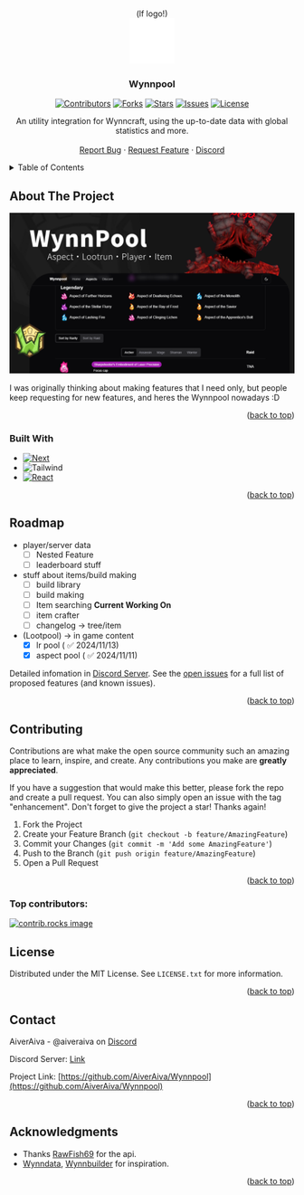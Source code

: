 <!-- Improved compatibility of back to top link: See: https://github.com/othneildrew/Best-README-Template/pull/73 -->
<a id="readme-top"></a>
<!--
*** Thanks for checking out the Best-README-Template. If you have a suggestion
*** that would make this better, please fork the repo and create a pull request
*** or simply open an issue with the tag "enhancement".
*** Don't forget to give the project a star!
*** Thanks again! Now go create something AMAZING! :D
-->



<!-- PROJECT SHIELDS -->

<!-- PROJECT LOGO -->
<br />
<div align="center">
  <span>(lf logo!)</span>
  <br />
  <a href="https://github.com/github_username/repo_name">
    <img src="public/vercel.svg" alt="Logo" width="80" height="80">
  </a>
  
  <h3 align="center">Wynnpool</h3>
  <p align="center">
    <a href="https://github.com/AiverAiva/Wynnpool/graphs/contributors"><img src="https://img.shields.io/github/contributors/AiverAiva/Wynnpool.svg?style=for-the-badge" alt="Contributors"></a>
    <a href="https://github.com/AiverAiva/Wynnpool/network/members"><img src="https://img.shields.io/github/forks/AiverAiva/Wynnpool.svg?style=for-the-badge" alt="Forks"></a>
    <a href="https://github.com/AiverAiva/Wynnpool/stargazers"><img src="https://img.shields.io/github/stars/AiverAiva/Wynnpool.svg?style=for-the-badge" alt="Stars"></a>
    <a href="https://github.com/AiverAiva/Wynnpool/issues"><img src="https://img.shields.io/github/issues/AiverAiva/Wynnpool.svg?style=for-the-badge" alt="Issues"></a>
    <a href="https://github.com/AiverAiva/Wynnpool/blob/main/LICENSE.txt"><img src="https://img.shields.io/github/license/AiverAiva/Wynnpool.svg?style=for-the-badge" alt="License"></a>
  </p>
  <p align="center">
    An utility integration for Wynncraft, using the up-to-date data with global statistics and more.
    <br />
<!--     <a href="https://github.com/AiverAiva/Wynnpool"><strong>Explore the docs »</strong></a>
    <br /> -->
    <br />
<!--     <a href="https://github.com/AiverAiva/Wynnpool">View Demo</a>
    · -->
    <a href="https://github.com/AiverAiva/Wynnpool/issues/new?labels=bug&template=bug-report---.md">Report Bug</a>
    ·
    <a href="https://github.com/AiverAiva/Wynnpool/issues/new?labels=enhancement&template=feature-request---.md">Request Feature</a>
    ·
    <a href="https://discord.gg/QVxPPqHFMk">Discord</a>
  </p>
</div>



<!-- TABLE OF CONTENTS -->
<details>
  <summary>Table of Contents</summary>
  <ol>
    <li>
      <a href="#about-the-project">About The Project</a>
      <ul>
        <li><a href="#built-with">Built With</a></li>
      </ul>
    </li>
<!--     <li>
      <a href="#getting-started">Getting Started</a>
      <ul>
        <li><a href="#prerequisites">Prerequisites</a></li>
        <li><a href="#installation">Installation</a></li>
      </ul>
    </li>
    <li><a href="#usage">Usage</a></li>
    <li><a href="#roadmap">Roadmap</a></li> -->
    <li><a href="#contributing">Contributing</a></li>
    <li><a href="#license">License</a></li>
    <li><a href="#contact">Contact</a></li>
<!--     <li><a href="#acknowledgments">Acknowledgments</a></li> -->
  </ol>
</details>



<!-- ABOUT THE PROJECT -->
## About The Project

[![Product Name Screen Shot][product-screenshot]](https://example.com)

I was originally thinking about making features that I need only, but people keep requesting for new features, and heres the Wynnpool nowadays :D

<p align="right">(<a href="#readme-top">back to top</a>)</p>



### Built With

* [![Next][Next.js]][Next-url]
* ![Tailwind][Tailwind]
* [![React][React.js]][React-url]

<p align="right">(<a href="#readme-top">back to top</a>)</p>



<!-- GETTING STARTED -->
<!-- ## Getting Started

This is an example of how you may give instructions on setting up your project locally.
To get a local copy up and running follow these simple example steps.

### Prerequisites

This is an example of how to list things you need to use the software and how to install them.
* npm
  ```sh
  npm install npm@latest -g
  ```

### Installation

1. Get a free API Key at [https://example.com](https://example.com)
2. Clone the repo
   ```sh
   git clone https://github.com/github_username/repo_name.git
   ```
3. Install NPM packages
   ```sh
   npm install
   ```
4. Enter your API in `config.js`
   ```js
   const API_KEY = 'ENTER YOUR API';
   ```
5. Change git remote url to avoid accidental pushes to base project
   ```sh
   git remote set-url origin github_username/repo_name
   git remote -v # confirm the changes
   ```

<p align="right">(<a href="#readme-top">back to top</a>)</p>
-->


<!-- USAGE EXAMPLES -->
<!--## Usage

Use this space to show useful examples of how a project can be used. Additional screenshots, code examples and demos work well in this space. You may also link to more resources.

_For more examples, please refer to the [Documentation](https://example.com)_

<p align="right">(<a href="#readme-top">back to top</a>)</p>

-->

<!-- ROADMAP -->
## Roadmap

- player/server data
    - [ ] Nested Feature
    - [ ] leaderboard stuff
- stuff about items/build making
    - [ ] build library
    - [ ] build making
    - [ ] Item searching __Current Working On__
    - [ ] item crafter
    - [ ] changelog -> tree/item
- (Lootpool) -> in game content 
    - [x] lr pool ( :white_check_mark: 2024/11/13)
    - [x] aspect pool  ( :white_check_mark: 2024/11/11) 

Detailed infomation in [Discord Server](https://discord.gg/QVxPPqHFMk).
See the [open issues](https://github.com/github_username/repo_name/issues) for a full list of proposed features (and known issues).

<p align="right">(<a href="#readme-top">back to top</a>)</p>



<!-- CONTRIBUTING -->
## Contributing

Contributions are what make the open source community such an amazing place to learn, inspire, and create. Any contributions you make are **greatly appreciated**.

If you have a suggestion that would make this better, please fork the repo and create a pull request. You can also simply open an issue with the tag "enhancement".
Don't forget to give the project a star! Thanks again!

1. Fork the Project
2. Create your Feature Branch (`git checkout -b feature/AmazingFeature`)
3. Commit your Changes (`git commit -m 'Add some AmazingFeature'`)
4. Push to the Branch (`git push origin feature/AmazingFeature`)
5. Open a Pull Request

<p align="right">(<a href="#readme-top">back to top</a>)</p>

### Top contributors:

<a href="https://github.com/AiverAiva/Wynnpool/graphs/contributors">
  <img src="https://contrib.rocks/image?repo=AiverAiva/Wynnpool" alt="contrib.rocks image" />
</a>



<!-- LICENSE -->
## License

Distributed under the MIT License. See `LICENSE.txt` for more information.

<p align="right">(<a href="#readme-top">back to top</a>)</p>



<!-- CONTACT -->
## Contact

AiverAiva - @aiveraiva on [Discord](https://discord.com/)

Discord Server: [Link](https://discord.gg/QVxPPqHFMk)

Project Link: [https://github.com/AiverAiva/Wynnpool](https://github.com/AiverAiva/Wynnpool)

<p align="right">(<a href="#readme-top">back to top</a>)</p>



<!-- ACKNOWLEDGMENTS -->
## Acknowledgments

* Thanks [RawFish69](https://github.com/RawFish69) for the api.
* [Wynndata](https://www.wynndata.tk/), [Wynnbuilder](https://github.com/wynnbuilder/wynnbuilder.github.io) for inspiration.

<p align="right">(<a href="#readme-top">back to top</a>)</p>



<!-- MARKDOWN LINKS & IMAGES -->
<!-- https://www.markdownguide.org/basic-syntax/#reference-style-links -->
[product-screenshot]: public/images/og-image.png
[Next.js]: https://img.shields.io/badge/next.js-000000?style=for-the-badge&logo=nextdotjs&logoColor=white
[Next-url]: https://nextjs.org/
[React.js]: https://img.shields.io/badge/React-20232A?style=for-the-badge&logo=react&logoColor=61DAFB
[Tailwind]: https://img.shields.io/badge/Tailwind-20232A?style=for-the-badge&logo=tailwindcss
[React-url]: https://reactjs.org/
 

